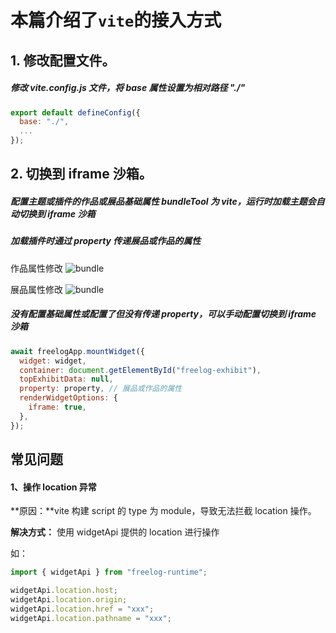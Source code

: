 # 本篇介绍了`vite`的接入方式

## 1. 修改配置文件。

##### 修改 vite.config.js 文件，将 base 属性设置为相对路径 "./"

```js
export default defineConfig({
  base: "./",
  ...
});
```

## 2. 切换到 iframe 沙箱。

##### 配置主题或插件的作品或展品基础属性 bundleTool 为 vite，运行时加载主题会自动切换到 iframe 沙箱

##### 加载插件时通过 property 传递展品或作品的属性

作品属性修改
![bundle](/bundle.png)

展品属性修改
![bundle](/exhibit-bundle.png)

##### 没有配置基础属性或配置了但没有传递 property，可以手动配置切换到 iframe 沙箱

```js
await freelogApp.mountWidget({
  widget: widget,
  container: document.getElementById("freelog-exhibit"),
  topExhibitData: null,
  property: property, // 展品或作品的属性
  renderWidgetOptions: {
    iframe: true,
  },
});
```

## 常见问题

#### 1、操作 location 异常

**原因：**vite 构建 script 的 type 为 module，导致无法拦截 location 操作。

**解决方式：** 使用 widgetApi 提供的 location 进行操作

如：

```js
import { widgetApi } from "freelog-runtime";

widgetApi.location.host;
widgetApi.location.origin;
widgetApi.location.href = "xxx";
widgetApi.location.pathname = "xxx";
```
